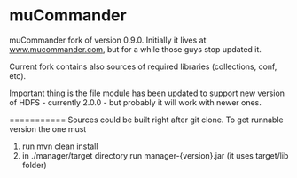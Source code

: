 muCommander
===========

muCommander fork of version 0.9.0. Initially it lives at www.mucommander.com, 
but for a while those guys stop updated it.

Current fork contains also sources of required libraries (collections, conf, etc).

Important thing is the file module has been updated to support new version of HDFS - 
currently 2.0.0 - but probably it will work with newer ones. 

===========
Sources could be built right after git clone.
To get runnable version the one must
1. run mvn clean install
2. in ./manager/target directory run manager-{version}.jar (it uses target/lib folder)
